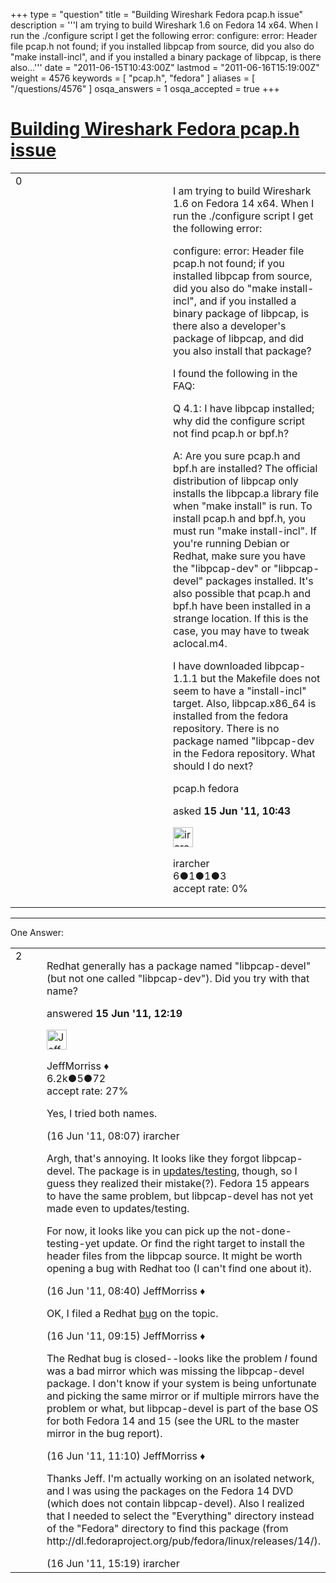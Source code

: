 +++
type = "question"
title = "Building Wireshark Fedora pcap.h issue"
description = '''I am trying to build Wireshark 1.6 on Fedora 14 x64. When I run the ./configure script I get the following error: configure: error: Header file pcap.h not found; if you installed libpcap from source, did you also do &quot;make install-incl&quot;, and if you installed a binary package of libpcap, is there also...'''
date = "2011-06-15T10:43:00Z"
lastmod = "2011-06-16T15:19:00Z"
weight = 4576
keywords = [ "pcap.h", "fedora" ]
aliases = [ "/questions/4576" ]
osqa_answers = 1
osqa_accepted = true
+++

<div class="headNormal">

# [Building Wireshark Fedora pcap.h issue](/questions/4576/building-wireshark-fedora-pcaph-issue)

</div>

<div id="main-body">

<div id="askform">

<table id="question-table" style="width:100%;"><colgroup><col style="width: 50%" /><col style="width: 50%" /></colgroup><tbody><tr class="odd"><td style="width: 30px; vertical-align: top"><div class="vote-buttons"><span id="post-4576-upvote" class="ajax-command post-vote up" rel="nofollow" title="I like this post (click again to cancel)"> </span><div id="post-4576-score" class="post-score" title="current number of votes">0</div><span id="post-4576-downvote" class="ajax-command post-vote down" rel="nofollow" title="I dont like this post (click again to cancel)"> </span> <span id="favorite-mark" class="ajax-command favorite-mark" rel="nofollow" title="mark/unmark this question as favorite (click again to cancel)"> </span><div id="favorite-count" class="favorite-count"></div></div></td><td><div id="item-right"><div class="question-body"><p>I am trying to build Wireshark 1.6 on Fedora 14 x64. When I run the ./configure script I get the following error:</p><p>configure: error: Header file pcap.h not found; if you installed libpcap from source, did you also do "make install-incl", and if you installed a binary package of libpcap, is there also a developer's package of libpcap, and did you also install that package?</p><p>I found the following in the FAQ:</p><p>Q 4.1: I have libpcap installed; why did the configure script not find pcap.h or bpf.h?</p><p>A: Are you sure pcap.h and bpf.h are installed? The official distribution of libpcap only installs the libpcap.a library file when "make install" is run. To install pcap.h and bpf.h, you must run "make install-incl". If you're running Debian or Redhat, make sure you have the "libpcap-dev" or "libpcap-devel" packages installed. It's also possible that pcap.h and bpf.h have been installed in a strange location. If this is the case, you may have to tweak aclocal.m4.</p><p>I have downloaded libpcap-1.1.1 but the Makefile does not seem to have a "install-incl" target. Also, libpcap.x86_64 is installed from the fedora repository. There is no package named "libpcap-dev in the Fedora repository. What should I do next?</p></div><div id="question-tags" class="tags-container tags"><span class="post-tag tag-link-pcap.h" rel="tag" title="see questions tagged &#39;pcap.h&#39;">pcap.h</span> <span class="post-tag tag-link-fedora" rel="tag" title="see questions tagged &#39;fedora&#39;">fedora</span></div><div id="question-controls" class="post-controls"></div><div class="post-update-info-container"><div class="post-update-info post-update-info-user"><p>asked <strong>15 Jun '11, 10:43</strong></p><img src="https://secure.gravatar.com/avatar/590ae8f6bc8d883d28059988ad52e19b?s=32&amp;d=identicon&amp;r=g" class="gravatar" width="32" height="32" alt="irarcher&#39;s gravatar image" /><p><span>irarcher</span><br />
<span class="score" title="6 reputation points">6</span><span title="1 badges"><span class="badge1">●</span><span class="badgecount">1</span></span><span title="1 badges"><span class="silver">●</span><span class="badgecount">1</span></span><span title="3 badges"><span class="bronze">●</span><span class="badgecount">3</span></span><br />
<span class="accept_rate" title="Rate of the user&#39;s accepted answers">accept rate:</span> <span title="irarcher has no accepted answers">0%</span></p></div></div><div id="comments-container-4576" class="comments-container"></div><div id="comment-tools-4576" class="comment-tools"></div><div class="clear"></div><div id="comment-4576-form-container" class="comment-form-container"></div><div class="clear"></div></div></td></tr></tbody></table>

------------------------------------------------------------------------

<div class="tabBar">

<span id="sort-top"></span>

<div class="headQuestions">

One Answer:

</div>

</div>

<span id="4579"></span>

<div id="answer-container-4579" class="answer accepted-answer">

<table style="width:100%;"><colgroup><col style="width: 50%" /><col style="width: 50%" /></colgroup><tbody><tr class="odd"><td style="width: 30px; vertical-align: top"><div class="vote-buttons"><span id="post-4579-upvote" class="ajax-command post-vote up" rel="nofollow" title="I like this post (click again to cancel)"> </span><div id="post-4579-score" class="post-score" title="current number of votes">2</div><span id="post-4579-downvote" class="ajax-command post-vote down" rel="nofollow" title="I dont like this post (click again to cancel)"> </span> <span class="accept-answer on" rel="nofollow" title="irarcher has selected this answer as the correct answer"> </span></div></td><td><div class="item-right"><div class="answer-body"><p>Redhat generally has a package named "libpcap-devel" (but not one called "libpcap-dev"). Did you try with that name?</p></div><div class="answer-controls post-controls"></div><div class="post-update-info-container"><div class="post-update-info post-update-info-user"><p>answered <strong>15 Jun '11, 12:19</strong></p><img src="https://secure.gravatar.com/avatar/e0564001bb7deb960d5d9d9c1e0ba074?s=32&amp;d=identicon&amp;r=g" class="gravatar" width="32" height="32" alt="JeffMorriss&#39;s gravatar image" /><p><span>JeffMorriss ♦</span><br />
<span class="score" title="6219 reputation points"><span>6.2k</span></span><span title="5 badges"><span class="silver">●</span><span class="badgecount">5</span></span><span title="72 badges"><span class="bronze">●</span><span class="badgecount">72</span></span><br />
<span class="accept_rate" title="Rate of the user&#39;s accepted answers">accept rate:</span> <span title="JeffMorriss has 103 accepted answers">27%</span></p></div></div><div id="comments-container-4579" class="comments-container"><span id="4593"></span><div id="comment-4593" class="comment"><div id="post-4593-score" class="comment-score"></div><div class="comment-text"><p>Yes, I tried both names.</p></div><div id="comment-4593-info" class="comment-info"><span class="comment-age">(16 Jun '11, 08:07)</span> <span class="comment-user userinfo">irarcher</span></div></div><span id="4595"></span><div id="comment-4595" class="comment"><div id="post-4595-score" class="comment-score"></div><div class="comment-text"><p>Argh, that's annoying. It looks like they forgot libpcap-devel. The package is in <a href="http://download.fedora.redhat.com/pub/fedora/linux/updates/testing/14/x86_64/">updates/testing</a>, though, so I guess they realized their mistake(?). Fedora 15 appears to have the same problem, but libpcap-devel has not yet made even to updates/testing.</p><p>For now, it looks like you can pick up the not-done-testing-yet update. Or find the right target to install the header files from the libpcap source. It might be worth opening a bug with Redhat too (I can't find one about it).</p></div><div id="comment-4595-info" class="comment-info"><span class="comment-age">(16 Jun '11, 08:40)</span> <span class="comment-user userinfo">JeffMorriss ♦</span></div></div><span id="4596"></span><div id="comment-4596" class="comment"><div id="post-4596-score" class="comment-score"></div><div class="comment-text"><p>OK, I filed a Redhat <a href="https://bugzilla.redhat.com/show_bug.cgi?id=713872">bug</a> on the topic.</p></div><div id="comment-4596-info" class="comment-info"><span class="comment-age">(16 Jun '11, 09:15)</span> <span class="comment-user userinfo">JeffMorriss ♦</span></div></div><span id="4600"></span><div id="comment-4600" class="comment"><div id="post-4600-score" class="comment-score"></div><div class="comment-text"><p>The Redhat bug is closed--looks like the problem <em>I</em> found was a bad mirror which was missing the libpcap-devel package. I don't know if your system is being unfortunate and picking the same mirror or if multiple mirrors have the problem or what, but libpcap-devel is part of the base OS for both Fedora 14 and 15 (see the URL to the master mirror in the bug report).</p></div><div id="comment-4600-info" class="comment-info"><span class="comment-age">(16 Jun '11, 11:10)</span> <span class="comment-user userinfo">JeffMorriss ♦</span></div></div><span id="4607"></span><div id="comment-4607" class="comment"><div id="post-4607-score" class="comment-score"></div><div class="comment-text"><p>Thanks Jeff. I'm actually working on an isolated network, and I was using the packages on the Fedora 14 DVD (which does not contain libpcap-devel). Also I realized that I needed to select the "Everything" directory instead of the "Fedora" directory to find this package (from http://dl.fedoraproject.org/pub/fedora/linux/releases/14/).</p></div><div id="comment-4607-info" class="comment-info"><span class="comment-age">(16 Jun '11, 15:19)</span> <span class="comment-user userinfo">irarcher</span></div></div></div><div id="comment-tools-4579" class="comment-tools"></div><div class="clear"></div><div id="comment-4579-form-container" class="comment-form-container"></div><div class="clear"></div></div></td></tr></tbody></table>

</div>

<div class="paginator-container-left">

</div>

</div>

</div>

